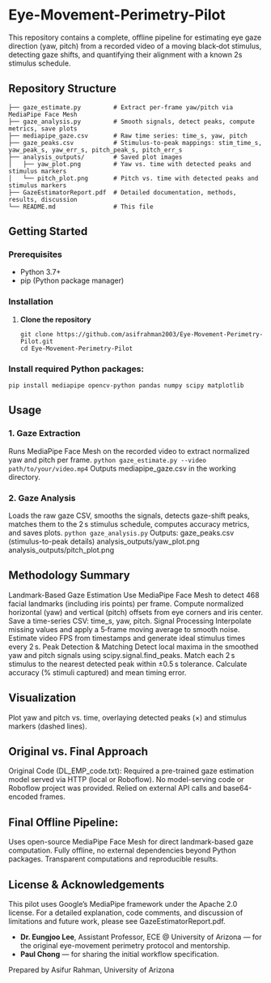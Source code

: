 # Eye-Movement-Perimetry-Pilot
This repository contains a complete, offline pipeline for estimating eye gaze direction (yaw, pitch) from a recorded video of a moving black‑dot stimulus, detecting gaze shifts, and quantifying their alignment with a known 2s stimulus schedule.

## Repository Structure
```
├── gaze_estimate.py         # Extract per-frame yaw/pitch via MediaPipe Face Mesh
├── gaze_analysis.py         # Smooth signals, detect peaks, compute metrics, save plots
├── mediapipe_gaze.csv       # Raw time series: time_s, yaw, pitch
├── gaze_peaks.csv           # Stimulus-to-peak mappings: stim_time_s, yaw_peak_s, yaw_err_s, pitch_peak_s, pitch_err_s
├── analysis_outputs/        # Saved plot images
│   ├── yaw_plot.png         # Yaw vs. time with detected peaks and stimulus markers
│   └── pitch_plot.png       # Pitch vs. time with detected peaks and stimulus markers
├── GazeEstimatorReport.pdf  # Detailed documentation, methods, results, discussion
└── README.md                # This file
```

## Getting Started
### Prerequisites

- Python 3.7+  
- pip (Python package manager)  

### Installation

1. **Clone the repository**  
   ```
   git clone https://github.com/asifrahman2003/Eye-Movement-Perimetry-Pilot.git
   cd Eye-Movement-Perimetry-Pilot
   ```

### Install required Python packages:
```pip install mediapipe opencv-python pandas numpy scipy matplotlib```

## Usage

### 1. Gaze Extraction
Runs MediaPipe Face Mesh on the recorded video to extract normalized yaw and pitch per frame.
```python gaze_estimate.py --video path/to/your/video.mp4```
Outputs mediapipe_gaze.csv in the working directory.

### 2. Gaze Analysis

Loads the raw gaze CSV, smooths the signals, detects gaze-shift peaks, matches them to the 2 s stimulus schedule, computes accuracy metrics, and saves plots.
```python gaze_analysis.py```
Outputs:
gaze_peaks.csv (stimulus-to-peak details)
analysis_outputs/yaw_plot.png
analysis_outputs/pitch_plot.png

## Methodology Summary

Landmark-Based Gaze Estimation
Use MediaPipe Face Mesh to detect 468 facial landmarks (including iris points) per frame.
Compute normalized horizontal (yaw) and vertical (pitch) offsets from eye corners and iris center.
Save a time-series CSV: time_s, yaw, pitch.
Signal Processing
Interpolate missing values and apply a 5‑frame moving average to smooth noise.
Estimate video FPS from timestamps and generate ideal stimulus times every 2 s.
Peak Detection & Matching
Detect local maxima in the smoothed yaw and pitch signals using scipy.signal.find_peaks.
Match each 2 s stimulus to the nearest detected peak within ±0.5 s tolerance.
Calculate accuracy (% stimuli captured) and mean timing error.

## Visualization
Plot yaw and pitch vs. time, overlaying detected peaks (×) and stimulus markers (dashed lines).

## Original vs. Final Approach

Original Code (DL_EMP_code.txt):
Required a pre-trained gaze estimation model served via HTTP (local or Roboflow).
No model-serving code or Roboflow project was provided.
Relied on external API calls and base64-encoded frames.

## Final Offline Pipeline:

Uses open-source MediaPipe Face Mesh for direct landmark-based gaze computation.
Fully offline, no external dependencies beyond Python packages.
Transparent computations and reproducible results.

## License & Acknowledgements

This pilot uses Google’s MediaPipe framework under the Apache 2.0 license.
For a detailed explanation, code comments, and discussion of limitations and future work, please see GazeEstimatorReport.pdf.
- **Dr. Eungjoo Lee**, Assistant Professor, ECE @ University of Arizona — for the original eye-movement perimetry protocol and mentorship.
- **Paul Chong** — for sharing the initial workflow specification.

Prepared by Asifur Rahman, University of Arizona
